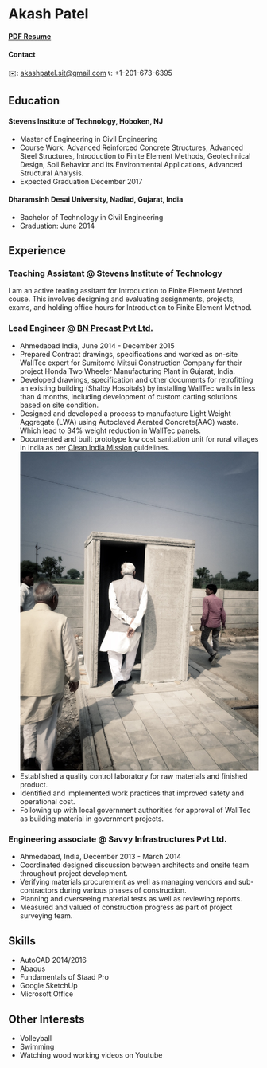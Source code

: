 # Akash Patel

#### [PDF Resume](./downloads/akash_patel_4_2017.pdf)
#### Contact
✉️: akashpatel.sit@gmail.com
📞: +1-201-673-6395

## Education
#### Stevens Institute of Technology, Hoboken, NJ
  - Master of Engineering in Civil Engineering
  - Course Work: Advanced Reinforced Concrete Structures, Advanced Steel Structures,
Introduction to Finite Element Methods, Geotechnical Design, Soil Behavior and its
Environmental Applications, Advanced Structural Analysis.
- Expected Graduation December 2017

#### Dharamsinh Desai University, Nadiad, Gujarat, India
  - Bachelor of Technology in Civil Engineering
  - Graduation: June 2014


## Experience

### Teaching Assistant @ Stevens Institute of Technology
I am an active teating assitant for Introduction to Finite Element Method couse. This involves designing and evaluating assignments, projects, exams, and holding office hours for
Introduction to Finite Element Method.

### Lead Engineer @ [BN Precast Pvt Ltd.](http://www.bnprecast.com/)
  - Ahmedabad India, June 2014 - December 2015
  - Prepared Contract drawings, specifications and worked as on-site WallTec expert for
  Sumitomo Mitsui Construction Company for their project Honda Two Wheeler
  Manufacturing Plant in Gujarat, India.
  - Developed drawings, specification and other documents for retrofitting an existing
  building (Shalby Hospitals) by installing WallTec walls in less than 4 months,
  including development of custom carting solutions based on site condition.
  - Designed and developed a process to manufacture Light Weight Aggregate (LWA)
  using Autoclaved Aerated Concrete(AAC) waste. Which lead to 34% weight
  reduction in WallTec panels.
  - Documented and built prototype low cost sanitation unit for rural villages in India as
  per [Clean India Mission](http://www.pmindia.gov.in/en/government_tr_rec/swachh-bharat-abhiyan-2/) guidelines.![Toilet prototype development](assets/siteimgs/toilet_prototype.jpg "Prototyping the low cost toilets")
  - Established a quality control laboratory for raw materials and finished product.
  - Identified and implemented work practices that improved safety and operational cost.
  - Following up with local government authorities for approval of WallTec as building
  material in government projects.

### Engineering associate @ Savvy Infrastructures Pvt Ltd.
  - Ahmedabad, India, December 2013 - March 2014
  - Coordinated designed discussion between architects and onsite team throughout project development.
  - Verifying materials procurement as well as managing vendors and sub-contractors during various phases of construction.
  - Planning and overseeing material tests as well as reviewing reports.
  - Measured and valued of construction progress as part of project surveying team.

## Skills
  - AutoCAD 2014/2016
  - Abaqus
  - Fundamentals of Staad Pro
  - Google SketchUp
  - Microsoft Office

## Other Interests
  * Volleyball
  * Swimming
  * Watching wood working videos on Youtube
